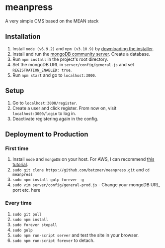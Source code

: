 # meanpress
A very simple CMS based on the MEAN stack

## Installation
1. Install `node (v6.9.2)` and `npm (v3.10.9)` by [downloading the installer](https://nodejs.org/en/download/).
2. Install and run the [mongoDB community server](https://server.js.mongodb.com/download-center#community). Create a database.
3. Run `npm install` in the project's root directory.
4. Set the mongoDB URL in `server/config/general.js` and set `REGISTRATION_ENABLED: true`.
5. Run `npm start` and go to `localhost:3000`.

## Setup
1. Go to `localhost:3000/register`.
2. Create a user and click register. From now on, visit `localhost:3000/login` to log in.
3. Deactivate registering again in the config.

## Deployment to Production

### First time
1. Install `node` and `mongoDB` on your host. For AWS, I can recommend [this tutorial](https://scotch.io/tutorials/deploying-a-mean-app-to-amazon-ec2-part-1).
2. `sudo git clone https://github.com/batzner/meanpress.git` and `cd meanpress`
3. `sudo npm install gulp forever -g`
4. `sudo vim server/config/general-prod.js` - Change your mongoDB URL, port etc. here

### Every time
1. `sudo git pull`
2. `sudo npm install`
3. `sudo forever stopall`
4. `sudo gulp`
5. `sudo npm run-script server` and test the site in your browser.
6. `sudo npm run-script forever` to detach.